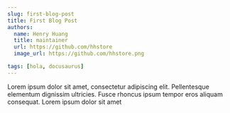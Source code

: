 ```yaml
---
slug: first-blog-post
title: First Blog Post
authors:
  name: Henry Huang
  title: maintainer
  url: https://github.com/hhstore
  image_url: https://github.com/hhstore.png

tags: [hola, docusaurus]
---
```


Lorem ipsum dolor sit amet, consectetur adipiscing elit. Pellentesque elementum dignissim ultricies. Fusce rhoncus ipsum tempor eros aliquam consequat. Lorem ipsum dolor sit amet
